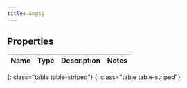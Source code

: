 ```yaml
---
title: Empty
---
```


## Properties

| Name | Type | Description | Notes |
| ------------ | ------------- | ------------- | ------------- |
{: class="table table-striped"}
{: class="table table-striped"}


